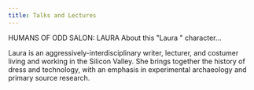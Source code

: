 ```yaml
---
title: Talks and Lectures
---
```


HUMANS OF ODD SALON: LAURA
About this "Laura " character...

Laura is an aggressively-interdisciplinary writer, lecturer, and costumer living and working in the Silicon Valley. She brings together the history of dress and technology, with an emphasis in experimental archaeology and primary source research.
